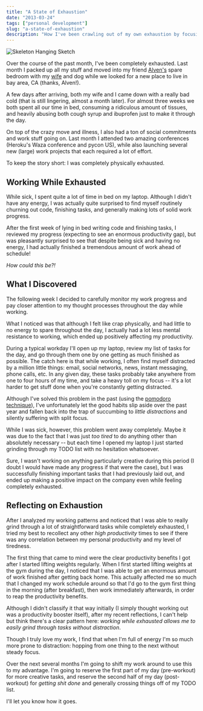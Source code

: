 ```yaml
---
title: "A State of Exhaustion"
date: "2013-03-24"
tags: ["personal development"]
slug: "a-state-of-exhaustion"
description: "How I've been crawling out of my own exhaustion by focusing on the basics and keeping things simple."
---
```



![Skeleton Hanging Sketch][]


Over the course of the past month, I've been completely exhausted.  Last month
I packed up all my stuff and moved into my friend [Alven's][] spare bedroom
with my [wife][] and dog while we looked for a new place to live in bay area,
CA (thanks, Alven!).

A few days after arriving, both my wife and I came down with a really bad cold
(that is still lingering, almost a month later).  For almost three weeks we
both spent all our time in bed, consuming a ridiculous amount of tissues, and
heavily abusing both cough syrup and ibuprofen just to make it through the day.

On top of the crazy move and illness, I also had a ton of social commitments
and work stuff going on.  Last month I attended two amazing conferences
(Heroku's Waza conference and pycon US), while also launching several new
(large) work projects that each required a lot of effort.

To keep the story short: I was completely physically exhausted.


## Working While Exhausted

While sick, I spent quite a lot of time in bed on my laptop.  Although I didn't
have any energy, I was actually quite surprised to find myself routinely
churning out code, finishing tasks, and generally making lots of solid work
progress.

After the first week of lying in bed writing code and finishing tasks, I
reviewed my progress (expecting to see an enormous productivity gap), but was
pleasantly surprised to see that despite being sick and having no energy, I had
actually finished a tremendous amount of work ahead of schedule!

*How could this be?!*


## What I Discovered

The following week I decided to carefully monitor my work progress and pay
closer attention to my thought processes throughout the day while working.

What I noticed was that although I felt like crap physically, and had little to
no energy to spare throughout the day, I actually had a lot less mental
resistance to working, which ended up positively affecting my productivity.

During a typical workday I'll open up my laptop, review my list of tasks for
the day, and go through them one by one getting as much finished as possible.
The catch here is that while working, I often find myself distracted by a
million little things: email, social networks, news, instant messaging, phone
calls, etc.  In any given day, these tasks probably take anywhere from one to
four hours of my time, and take a heavy toll on my focus -- it's a lot harder
to get stuff done when you're constantly getting distracted.

Although I've solved this problem in the past (using the
[pomodoro technique][]), I've unfortunately let the good habits slip aside over
the past year and fallen back into the trap of succumbing to
*little distractions* and silently suffering with split focus.

While I was sick, however, this problem went away completely.  Maybe it was due
to the fact that I was just *too tired* to do anything other than absolutely
necessary -- but each time I opened my laptop I just started grinding through
my TODO list with no hesitation whatsoever.

Sure, I wasn't working on anything particularly creative during this period (I
doubt I would have made any progress if that were the case), but I was
successfully finishing important tasks that I had previously laid out, and ended
up making a positive impact on the company even while feeling completely
exhausted.


## Reflecting on Exhaustion

After I analyzed my working patterns and noticed that I was able to really
grind through a lot of straightforward tasks while completely exhausted, I
tried my best to recollect any other *high productivity* times to see if there
was any correlation between my personal productivity and my level of tiredness.

The first thing that came to mind were the clear productivity benefits I got
after I started lifting weights regularly.  When I first started lifting
weights at the gym during the day, I noticed that I was able to get an enormous
amount of work finished after getting back home.  This actually affected me so
much that I changed my work schedule around so that I'd go to the gym first
thing in the morning (after breakfast), then work immediately afterwards, in
order to reap the productivity benefits.

Although I didn't classify it that way initially (I simply thought working out
was a productivity booster itself), after my recent reflections, I can't help
but think there's a clear pattern here: *working while exhausted allows me to
easily grind through tasks without distraction*.

Though I truly love my work, I find that when I'm full of energy I'm so much
more prone to distraction: hopping from one thing to the next without steady
focus.

Over the next several months I'm going to shift my work around to use this to
my advantage.  I'm going to reserve the first part of my day (pre-workout) for
more creative tasks, and reserve the second half of my day (post-workout) for
*getting shit done* and generally crossing things off of my TODO list.

I'll let you know how it goes.


  [Skeleton Hanging Sketch]: {filename}/images/2013/skeleton-hanging-sketch.png "Skeleton Hanging Sketch"
  [Alven's]: http://zaidox.com/ "Alven Zaidos' Personal Website"
  [wife]: http://hardlyfunny.com/ "Hardly Funny"
  [pomodoro technique]: http://www.amazon.com/gp/product/1934356506/ref=as_li_ss_tl?ie=UTF8&camp=1789&creative=390957&creativeASIN=1934356506&linkCode=as2&tag=rdegges-20 "The Pomodoro Technique"

